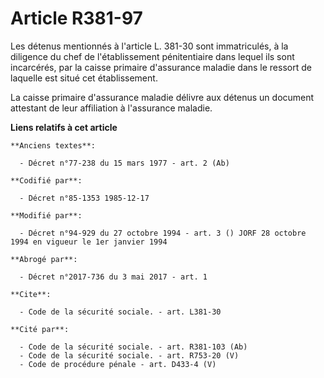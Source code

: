 # Article R381-97

Les détenus mentionnés à l'article L. 381-30 sont immatriculés, à la diligence du chef de l'établissement pénitentiaire dans
lequel ils sont incarcérés, par la caisse primaire d'assurance maladie dans le ressort de laquelle est situé cet
établissement.

La caisse primaire d'assurance maladie délivre aux détenus un document attestant de leur affiliation à l'assurance maladie.

**Liens relatifs à cet article**

	**Anciens textes**:

	  - Décret n°77-238 du 15 mars 1977 - art. 2 (Ab)

	**Codifié par**:

	  - Décret n°85-1353 1985-12-17

	**Modifié par**:

	  - Décret n°94-929 du 27 octobre 1994 - art. 3 () JORF 28 octobre 1994 en vigueur le 1er janvier 1994

	**Abrogé par**:

	  - Décret n°2017-736 du 3 mai 2017 - art. 1

	**Cite**:

	  - Code de la sécurité sociale. - art. L381-30

	**Cité par**:

	  - Code de la sécurité sociale. - art. R381-103 (Ab)
	  - Code de la sécurité sociale. - art. R753-20 (V)
	  - Code de procédure pénale - art. D433-4 (V)
